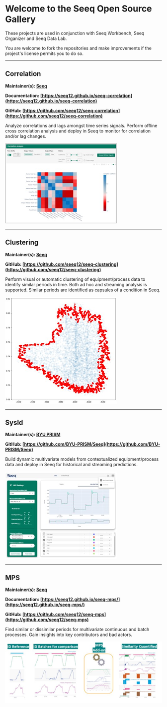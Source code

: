 # Welcome to the Seeq Open Source Gallery

These projects are used in conjunction with Seeq Workbench, Seeq Organizer and Seeq Data Lab.

You are welcome to fork the repositories and make improvements if the project's license permits you to do so.

----------

## Correlation

**Maintainer(s): [Seeq](https://www.seeq.com)**

**Documentation: [https://seeq12.github.io/seeq-correlation](https://seeq12.github.io/seeq-correlation)**

**GitHub: [https://github.com/seeq12/seeq-correlation](https://github.com/seeq12/seeq-correlation)**

Analyze correlations and lags amongst time series signals. Perform offline cross correlation analysis and deploy in Seeq to monitor for correlation and/or lag changes.

![](/assets/seeq-correlation.jpg)

----------

## Clustering

**Maintainer(s): [Seeq](https://www.seeq.com)**

**GitHub: [https://github.com/seeq12/seeq-clustering](https://github.com/seeq12/seeq-clustering)**

Perform visual or automatic clustering of equipment/process data to identify similar periods in time. Both ad hoc and streaming analysis is supported. Similar periods are identified as capsules of a condition in Seeq.

![](/assets/seeq-clustering.jpg)

----------

## SysId

**Maintainer(s): [BYU PRISM](https://apm.byu.edu/prism/)**

**GitHub: [https://github.com/BYU-PRISM/Seeq](https://github.com/BYU-PRISM/Seeq)**

Build dynamic multivariate models from contextualized equipment/process data and deploy in Seeq for historical and streaming predictions.

![](/assets/seeq-sysid.jpg)

----------

## MPS

**Maintainer(s): [Seeq](https://www.seeq.com)**

**Documentation: [https://seeq12.github.io/seeq-mps/](https://seeq12.github.io/seeq-mps/)**

**GitHub: [https://github.com/seeq12/seeq-mps](https://github.com/seeq12/seeq-mps)**

Find similar or dissimilar periods for multivariate continuous and batch processes.  Gain insights into key contributors and bad actors.

![](/assets/seeq-mps.jpg)
